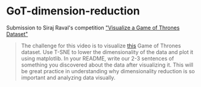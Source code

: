 # GoT-dimension-reduction

Submission to Siraj Raval's competition ["Visualize a Game of Thrones Dataset"](https://www.youtube.com/watch?v=yQsOFWqpjkE
)

> The challenge for this video is to visualize [this](https://www.kaggle.com/mylesoneill/game-of-thrones) Game of Thrones dataset. Use T-SNE to lower the dimensionality of the data  and plot it using matplotlib. In your README, write our 2-3 sentences of something you discovered about the data after   visualizing it. This will be great practice in understanding why dimensionality reduction is so important and analyzing data  visually.
